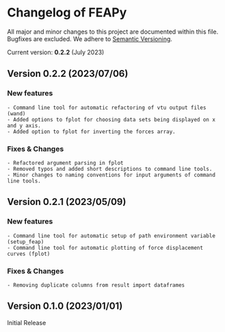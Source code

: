 # Changelog of FEAPy
All major and minor changes to this project are documented within this file.  Bugfixes are excluded. We adhere to [Semantic Versioning](https://semver.org/spec/v2.0.0.html).

Current version: **0.2.2** (July 2023)

## Version **0.2.2** (2023/07/06)
### New features
    - Command line tool for automatic refactoring of vtu output files (wand)
    - Added options to fplot for choosing data sets being displayed on x and y axis.
    - Added option to fplot for inverting the forces array.

### Fixes & Changes
    - Refactored argument parsing in fplot
    - Removed typos and added short descriptions to command line tools.
    - Minor changes to naming conventions for input arguments of command line tools.


## Version **0.2.1** (2023/05/09)
### New features
    - Command line tool for automatic setup of path environment variable (setup_feap)
    - Command line tool for automatic plotting of force displacement curves (fplot)

### Fixes & Changes
    - Removing duplicate columns from result import dataframes


## Version **0.1.0** (2023/01/01)
Initial Release






